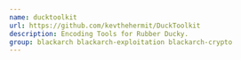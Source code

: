 ```yaml
---
name: ducktoolkit
url: https://github.com/kevthehermit/DuckToolkit
description: Encoding Tools for Rubber Ducky.
group: blackarch blackarch-exploitation blackarch-crypto
---
```

